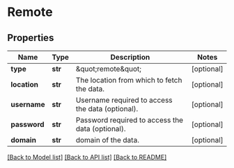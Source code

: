 # Remote

## Properties
Name | Type | Description | Notes
------------ | ------------- | ------------- | -------------
**type** | **str** | \&quot;remote\&quot; | [optional] 
**location** | **str** | The location from which to fetch the data. | [optional] 
**username** | **str** | Username required to access the data (optional). | [optional] 
**password** | **str** | Password required to access the data (optional). | [optional] 
**domain** | **str** | domain of the data. | [optional] 

[[Back to Model list]](../README.md#documentation-for-models) [[Back to API list]](../README.md#documentation-for-api-endpoints) [[Back to README]](../README.md)


